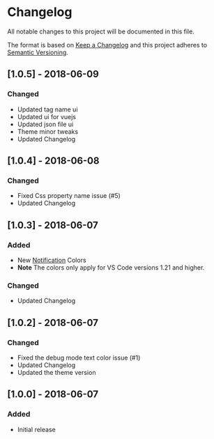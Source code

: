 # Changelog

All notable changes to this project will be documented in this file.

The format is based on [Keep a Changelog](http://keepachangelog.com/en/1.0.0/)
and this project adheres to [Semantic Versioning](http://semver.org/spec/v2.0.0.html).

## [1.0.5] - 2018-06-09
### Changed

- Updated tag name ui
- Updated ui for vuejs
- Updated json file ui
- Theme minor tweaks
- Updated Changelog

## [1.0.4] - 2018-06-08
### Changed

- Fixed Css property name issue (#5)
- Updated Changelog

## [1.0.3] - 2018-06-07

### Added

- New [Notification](https://code.visualstudio.com/docs/getstarted/theme-color-reference#_notification-colors) Colors
- **Note** The colors only apply for VS Code versions 1.21 and higher.

### Changed

- Updated Changelog

## [1.0.2] - 2018-06-07

### Changed

- Fixed the debug mode text color issue (#1)
- Updated Changelog
- Updated the theme version

## [1.0.0] - 2018-06-07

### Added

- Initial release
